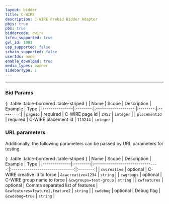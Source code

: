 ```yaml
---
layout: bidder
title: C-WIRE
description: C-WIRE Prebid Bidder Adapter
pbjs: true
pbs: true
biddercode: cwire
tcfeu_supported: true
gvl_id: 1081
usp_supported: false
schain_supported: false
userIds: none
enable_download: true
media_types: banner
sidebarType: 1
---
```

---

### Bid Params

{: .table .table-bordered .table-striped }
| Name          |  Scope   |     Description     | Example  |   Type    |
|---------------|:--------:|:-------------------:|:--------:|:---------:|
| `pageId`      | required |   C-WIRE page id    |  `2453`  | `integer` |
| `placementId` | required | C-WIRE placement id | `113244` | `integer` |

### URL parameters

Additionally, the following parameters can be passed by URL parameters for testing.

{: .table .table-bordered .table-striped }
| Name         |  Scope   |           Description            |             Example             |   Type   |
|--------------|:--------:|:--------------------------------:|:-------------------------------:|:--------:|
| `cwcreative` | optional |   C-WIRE creative id to force    |       `&cwcreative=1234`        | `string` |
| `cwgroups`   | optional |    C-WIRE group name to force    |     `&cwgroups=test-group`      | `string` |
| `cwfeatures` | optional | Comma separated list of features | `&cwfeatures=feature1,feature2` | `string` |
| `cwdebug`    | optional |            Debug flag            |         `&cwdebug=true`         | `string` |
